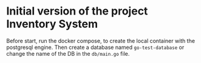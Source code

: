# Initial version of the project Inventory System

Before start, run the docker compose, to create the local container with the postgresql engine. Then create a database named `go-test-database` or change the name of the DB in the `db/main.go` file.

